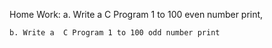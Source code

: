 Home Work:
	a. Write a  C Program 1 to 100 even number print,
 
	b. Write a  C Program 1 to 100 odd number print
